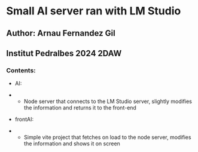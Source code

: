 # Small AI server ran with LM Studio

## Author: Arnau Fernandez Gil
## Institut Pedralbes 2024 2DAW

### Contents:

- AI:
- - Node server that connects to the LM Studio server, slightly modifies the information and returns it to the front-end

- frontAI:
- - Simple vite project that fetches on load to the node server, modifies the information and shows it on screen
